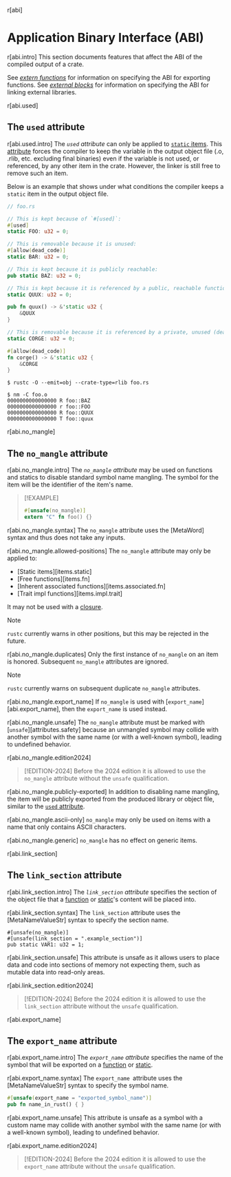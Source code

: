 r[abi]
# Application Binary Interface (ABI)

r[abi.intro]
This section documents features that affect the ABI of the compiled output of
a crate.

See *[extern functions]* for information on specifying the ABI for exporting
functions. See *[external blocks]* for information on specifying the ABI for
linking external libraries.

r[abi.used]
## The `used` attribute

r[abi.used.intro]
The *`used` attribute* can only be applied to [`static` items]. This [attribute] forces the
compiler to keep the variable in the output object file (.o, .rlib, etc. excluding final binaries)
even if the variable is not used, or referenced, by any other item in the crate.
However, the linker is still free to remove such an item.

Below is an example that shows under what conditions the compiler keeps a `static` item in the
output object file.

``` rust
// foo.rs

// This is kept because of `#[used]`:
#[used]
static FOO: u32 = 0;

// This is removable because it is unused:
#[allow(dead_code)]
static BAR: u32 = 0;

// This is kept because it is publicly reachable:
pub static BAZ: u32 = 0;

// This is kept because it is referenced by a public, reachable function:
static QUUX: u32 = 0;

pub fn quux() -> &'static u32 {
    &QUUX
}

// This is removable because it is referenced by a private, unused (dead) function:
static CORGE: u32 = 0;

#[allow(dead_code)]
fn corge() -> &'static u32 {
    &CORGE
}
```

``` console
$ rustc -O --emit=obj --crate-type=rlib foo.rs

$ nm -C foo.o
0000000000000000 R foo::BAZ
0000000000000000 r foo::FOO
0000000000000000 R foo::QUUX
0000000000000000 T foo::quux
```

r[abi.no_mangle]
## The `no_mangle` attribute

r[abi.no_mangle.intro]
The *`no_mangle` attribute* may be used on functions and statics to disable standard symbol name mangling. The symbol for the item will be the identifier of the item's name.

> [!EXAMPLE]
> ```rust
> #[unsafe(no_mangle)]
> extern "C" fn foo() {}
> ```

r[abi.no_mangle.syntax]
The `no_mangle` attribute uses the [MetaWord] syntax and thus does not take any inputs.

r[abi.no_mangle.allowed-positions]
The `no_mangle` attribute may only be applied to:

- [Static items][items.static]
- [Free functions][items.fn]
- [Inherent associated functions][items.associated.fn]
- [Trait impl functions][items.impl.trait]

It may not be used with a [closure].

> [!NOTE]
> `rustc` currently warns in other positions, but this may be rejected in the future.

<!-- TODO: Currently it works on a trait function with a body, but generates a warning about being phased out. how do we document that?
https://github.com/rust-lang/rust/pull/86492#issuecomment-885682960
-->

<!-- TODO: should this clarify that external block items are already unmangled?, and thus the attribute does nothing? Currently it is "phased out" warning. -->

r[abi.no_mangle.duplicates]
Only the first instance of `no_mangle` on an item is honored. Subsequent `no_mangle` attributes are ignored.

> [!NOTE]
> `rustc` currently warns on subsequent duplicate `no_mangle` attributes.

r[abi.no_mangle.export_name]
If `no_mangle` is used with [`export_name`][abi.export_name], then the `export_name` is used instead.

r[abi.no_mangle.unsafe]
The `no_mangle` attribute must be marked with [`unsafe`][attributes.safety] because an unmangled symbol may collide with another symbol with the same name (or with a well-known symbol), leading to undefined behavior.

r[abi.no_mangle.edition2024]
> [!EDITION-2024]
> Before the 2024 edition it is allowed to use the `no_mangle` attribute without the `unsafe` qualification.

r[abi.no_mangle.publicly-exported]
In addition to disabling name mangling, the item will be publicly exported from the produced library or object file, similar to the [`used` attribute](#the-used-attribute).

r[abi.no_mangle.ascii-only]
`no_mangle` may only be used on items with a name that only contains ASCII characters.

r[abi.no_mangle.generic]
`no_mangle` has no effect on generic items.

r[abi.link_section]
## The `link_section` attribute

r[abi.link_section.intro]
The *`link_section` attribute* specifies the section of the object file that a
[function] or [static]'s content will be placed into.

r[abi.link_section.syntax]
The `link_section` attribute uses the [MetaNameValueStr] syntax to specify the section name.

<!-- no_run: don't link. The format of the section name is platform-specific. -->
```rust,no_run
#[unsafe(no_mangle)]
#[unsafe(link_section = ".example_section")]
pub static VAR1: u32 = 1;
```

r[abi.link_section.unsafe]
This attribute is unsafe as it allows users to place data and code into sections
of memory not expecting them, such as mutable data into read-only areas.

r[abi.link_section.edition2024]
> [!EDITION-2024]
> Before the 2024 edition it is allowed to use the `link_section` attribute without the `unsafe` qualification.

r[abi.export_name]
## The `export_name` attribute

r[abi.export_name.intro]
The *`export_name` attribute* specifies the name of the symbol that will be
exported on a [function] or [static].

r[abi.export_name.syntax]
The `export_name `attribute uses the [MetaNameValueStr] syntax to specify the symbol name.

```rust
#[unsafe(export_name = "exported_symbol_name")]
pub fn name_in_rust() { }
```

r[abi.export_name.unsafe]
This attribute is unsafe as a symbol with a custom name may collide with another
symbol with the same name (or with a well-known symbol), leading to undefined
behavior.

r[abi.export_name.edition2024]
> [!EDITION-2024]
> Before the 2024 edition it is allowed to use the `export_name` attribute without the `unsafe` qualification.

[`static` items]: items/static-items.md
[attribute]: attributes.md
[closure]: expr.closure
[extern functions]: items/functions.md#extern-function-qualifier
[external blocks]: items/external-blocks.md
[function]: items/functions.md
[item]: items.md
[static]: items/static-items.md
